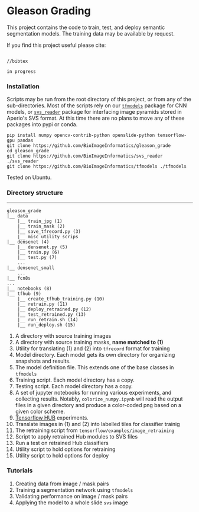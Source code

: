 # Gleason Grading

This project contains the code to train, test, and deploy semantic segmentation models.
The training data may be available by request.

If you find this project useful please cite:

```

//bibtex

in progress

```

### Installation

Scripts may be run from the root directory of this project, or from any of the sub-directories.
Most of the scripts rely on our [`tfmodels`](https://github.com/BioImageInformatics/tfmodels) package for CNN models, or [`svs_reader`](https://github.com/BioImageInformatics/svs_reader) package for interfacing image pyramids stored in Aperio's SVS format.
At this time there are no plans to move any of these packages into pypi or conda.

```
pip install numpy opencv-contrib-python openslide-python tensorflow-gpu pandas
git clone https://github.com/BioImageInformatics/gleason_grade
cd gleason_grade
git clone https://github.com/BioImageInformatics/svs_reader ./svs_reader
git clone https://github.com/BioImageInformatics/tfmodels ./tfmodels
```

Tested on Ubuntu.

### Directory structure
---
```
gleason_grade
|__ data
    |__ train_jpg (1)
    |__ train_mask (2)
    |__ save_tfrecord.py (3)
    |__ misc utility scrips
|__ densenet (4)
    |__ densenet.py (5)
    |__ train.py (6)
    |__ test.py (7)
    ...
|__ densenet_small
    ...
|__ fcn8s
...
|__ notebooks (8)
|__ tfhub (9)
    |__ create_tfhub_training.py (10)
    |__ retrain.py (11)
    |__ deploy_retrained.py (12)
    |__ test_retrained.py (13)
    |__ run_retrain.sh (14)
    |__ run_deploy.sh (15)

```
1. A directory with source training images
2. A directory with source training masks, **name matched to (1)**
3. Utility for translating (1) and (2) into `tfrecord` format for training
4. Model directory. Each model gets its own directory for organizing snapshots and results.
5. The model definition file. This extends one of the base classes in `tfmodels`
6. Training script. Each model directory has a copy.
7. Testing script. Each model directory has a copy.
8. A set of jupyter notebooks for running various experiments, and collecting results. Notably, `colorize_numpy.ipynb` will read the output files in a given directory and produce a color-coded png based on a given color scheme.
9. [Tensorflow HUB](https://www.tensorflow.org/hub/) experiments.
10. Translate images in (1) and (2) into labelled tiles for classifier trainig
11. The retraining script from `tensorflow/examples/image_retraining`
12. Script to apply retrained Hub modules to SVS files
13. Run a test on retrained Hub classifiers
14. Utility script to hold options for retraining
15. Utility script to hold options for deploy

### Tutorials

1. Creating data from image / mask pairs
2. Training a segmentation network using `tfmodels`
3. Validating performance on image / mask pairs
4. Applying the model to a whole slide `svs` image
